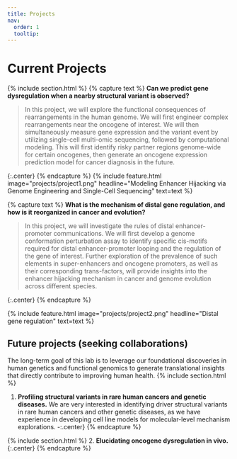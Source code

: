 ```yaml
---
title: Projects
nav:
  order: 1
  tooltip: 
---
```


# Current Projects
{% include section.html %}
{% capture text %} **Can we predict gene dysregulation when a nearby structural variant is observed?**
>In this project, we will explore the functional consequences of rearrangements in the human genome. We will first engineer complex rearrangements near the oncogene of interest. We will then simultaneously measure gene expression and the variant event by utilizing single-cell multi-omic sequencing, followed by computational modeling. This will first identify risky partner regions genome-wide for certain oncogenes, then generate an oncogene expression prediction model for cancer diagnosis in the future. 

{:.center} {% endcapture %}
{% include feature.html image="projects/project1.png" headline="Modeling Enhancer Hijacking via Genome Engineering and Single-Cell Sequencing" text=text %}

{% capture text %} **What is the mechanism of distal gene regulation, and how is it reorganized in cancer and evolution?**
>In this project, we will investigate the rules of distal enhancer-promoter communications. We will first develop a genome conformation perturbation assay to identify specific cis-motifs required for distal enhancer-promoter looping and the regulation of the gene of interest. Further exploration of the prevalence of such elements in super-enhancers and oncogene promoters, as well as their corresponding trans-factors, will provide insights into the enhancer hijacking mechanism in cancer and genome evolution across different species. 

{:.center} {% endcapture %}

{% include feature.html image="projects/project2.png" headline="Distal gene regulation" text=text %}

## Future projects (seeking collaborations)
The long-term goal of this lab is to leverage our foundational discoveries in human genetics and functional genomics to generate translational insights that directly contribute to improving human health. 
{% include section.html %}
1. **Profiling structural variants in rare human cancers and genetic diseases.** We are very interested in identifying driver structural variants in rare human cancers and other genetic diseases, as we have experience in developing cell line models for molecular-level mechanism explorations. 
-:.center} {% endcapture %}

{% include section.html %}
2. **Elucidating oncogene dysregulation in vivo.** 
{:.center} {% endcapture %}
